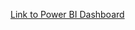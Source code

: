 [Link to Power BI Dashboard](https://app.powerbi.com/view?r=eyJrIjoiZTA2MjQ3NjMtZWRkMC00ODUzLTk4ODEtOTM1NTc1Mjg2NTIzIiwidCI6ImE2N2Q5MzI2LWE4NjYtNDcyNC05ODQ3LTYwYWY5OGNkYTg5NyJ9)







